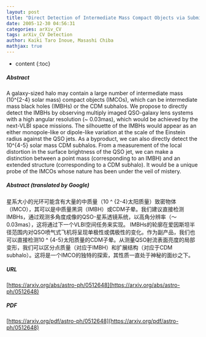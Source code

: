 ```yaml
---
layout: post
title: "Direct Detection of Intermediate Mass Compact Objects via Submillilensing"
date: 2005-12-30 04:56:31
categories: arXiv_CV
tags: arXiv_CV Detection
author: Kaiki Taro Inoue, Masashi Chiba
mathjax: true
---
```


* content
{:toc}

##### Abstract
A galaxy-sized halo may contain a large number of intermediate mass (10^{2-4} solar mass) compact objects (IMCOs), which can be intermediate mass black holes (IMBHs) or the CDM subhalos. We propose to directly detect the IMBHs by observing multiply imaged QSO-galaxy lens systems with a high angular resolution (~ 0.03mas), which would be achieved by the next-VLBI space missions. The silhouette of the IMBHs would appear as an either monopole-like or dipole-like variation at the scale of the Einstein radius against the QSO jets. As a byproduct, we can also directly detect the 10^{4-5} solar mass CDM subhalos. From a measurement of the local distortion in the surface brightness of the QSO jet, we can make a distinction between a point mass (corresponding to an IMBH) and an extended structure (corresponding to a CDM subhalo). It would be a unique probe of the IMCOs whose nature has been under the veil of mistery.

##### Abstract (translated by Google)
星系大小的光环可能含有大量的中质量（10 ^ {2-4}太阳质量）致密物体（IMCO），其可以是中质量黑洞（IMBH）或CDM子晕。我们建议直接检测IMBHs，通过观测多角度成像的QSO-星系透镜系统，以高角分辨率（〜0.03mas），这将通过下一个VLBI空间任务来实现。 IMBHs的轮廓在爱因斯坦半径范围内对QSO喷气式飞机将呈现单极性或偶极性的变化。作为副产品，我们也可以直接检测10 ^ {4-5}太阳质量的CDM子晕。从测量QSO射流表面亮度的局部变形，我们可以区分点质量（对应于IMBH）和扩展结构（对应于CDM subhalo）。这将是一个IMCO的独特的探索，其性质一直处于神秘的面纱之下。

##### URL
[https://arxiv.org/abs/astro-ph/0512648](https://arxiv.org/abs/astro-ph/0512648)

##### PDF
[https://arxiv.org/pdf/astro-ph/0512648](https://arxiv.org/pdf/astro-ph/0512648)

